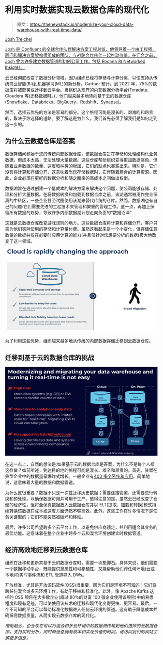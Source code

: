 # 利用实时数据实现云数据仓库的现代化

> 原文：<https://thenewstack.io/modernize-your-cloud-data-warehouse-with-real-time-data/>

[](https://www.linkedin.com/in/josh-treichel-a29b943/)

[Josh Treichel](https://www.linkedin.com/in/josh-treichel-a29b943/)

[Josh 是 Confluent 的全球合作伙伴解决方案工程总监，他领导着一个由工程师、顾问和解决方案架构师组成的团队，与战略合作伙伴一起推动价值。在汇合之前，Josh 曾为许多建立数据管道的初创公司工作，包括 Rocana 和 Networked Insights。](https://www.linkedin.com/in/josh-treichel-a29b943/)

[](https://www.linkedin.com/in/josh-treichel-a29b943/)[](https://www.linkedin.com/in/josh-treichel-a29b943/)

云已经彻底改变了数据分析领域，因为组织已经将存储与计算分离，以便支持从传统商业智能(BI)到机器学习(ML)的新分析。Gartner 预计，到 2022 年，75%的数据库将被部署或迁移到云平台。当组织从现有的内部数据分析平台(Teradata、Cloudera 等)迁移数据时。)，他们越来越多地转向基于云的数据仓库(Snowflake、Databricks、BigQuery、Redshift、Synapse)。

然而，选择云优先的方法是容易的部分。这个旅程可能是漫长的、艰难的和昂贵的，取决于你选择的道路。要了解这是为什么，我们首先必须了解我们是如何走到这一步的。

## **为什么云数据仓库是答案**

数据存储问题始于您的传统内部数据仓库，该数据仓库旨在存储和处理结构化业务数据，但成本太高，无法处理大量数据。这些仓库帮助组织变得更加数据驱动，但随着业务数据的数量、速度和种类的增加，它们的缺点也暴露出来。特别是，它们没有将计算和存储分开，这意味着当您存储数据时，它伴随着耦合的计算资源。因此，企业必须在更好的数据分析和随之而来的高成本之间做出权衡。

数据湖旨在通过创建一个低成本的解决方案来解决这个问题，使公司能够存储、处理和分析大量数据。在将数据转换和加载到数据仓库之前，该湖通常被用作完全保真的中转区，一些企业甚至试图使用该湖来替代传统的仓库。然而，数据湖也有自己的问题:它们需要先进的工程技术来管理和繁重的管理工作。这一点，再加上保留所有数据的趋势，导致许多内部数据湖计划走向负面的“数据沼泽”

这就是云数据仓库改变游戏规则的地方。这些数据仓库将计算和存储分开，客户只需为他们实际使用的存储和计算量付费。虽然这看起来是一个小变化，但存储任意数量的数据并仅在必要时应用计算的能力(并且仅针对您想要分析的数据)极大地改变了这一领域。

[![cloud data warehouses are changing the game](img/ef2126a2b36e50ec4490c96e66d73be1.png)](https://cdn.thenewstack.io/media/2021/11/91968df1-image2.png)

为了利用这些优势，组织越来越多地从传统的内部数据存储迁移到云数据仓库。

## **迁移到基于云的数据仓库的挑战**

[![Challenges in Moving to Cloud-Based DWs](img/e2785689622a7526120c268db75e735f.png)](https://cdn.thenewstack.io/media/2021/11/eee901d8-image1.png)

在这一点上，自然的想法是:如果基于云的数据仓库是答案，为什么不是每个人都这样做？如前所述，到达目的地的旅程可能是漫长、艰辛和昂贵的。首先，驻留在典型企业中的数据量呈爆炸式增长。一般企业有[400 多个系统和应用](https://www.mcafee.com/blogs/enterprise/cloud-security/every-company-is-a-software-company-today/)。简单地说，这意味着大量的数据和数据管道。

为什么这很重要？数据不只是一次性迁移历史数据；需要连接管道，还需要进行转换和预处理，以确保数据可用并可用于生产。值得注意的是，虽然云已经改变了仓储的经济性，但将全保真数据放入云数据仓库并以 ELT(提取、加载和转换)模式持续转换该数据在成本或速度方面仍然不够高效。此外，这些工作在许多情况下是任务关键型的；它们不能突然被破坏和移动。

最后，许多公司希望跨多个云平台工作，以避免供应商锁定，并利用适合其业务的最佳功能。这意味着在整个企业中跨多个云和混合环境创建实时数据管道。

## **经济高效地迁移到云数据仓库**

组织在迁移和更新其基于云的数据仓库时，需要一块垫脚石。具体来说，他们需要一个数据移动平台，既能提供熟悉性和可移植性，又能帮助他们跨任何环境(云或本地)将实时事件流和 ETL 管道导入 DWs。

开放标准，尤其是开放源码软件(OSS)很重要，因为它们是环境不可知的；它们将跨任何混合或多云环境工作，有助于移植和标准化。此外，像 Apache Kafka 这样的 OSS 项目在大多数企业(超过 80%的财富 100 强企业使用该项目)中的熟悉程度和现有足迹，可以使使用该技术的迁移和现代化变得更快、更容易。最后，一个不可知的平台可以帮助标准化数据进入任何云环境的管道。这有助于降低成本并确保高数据质量，从而实现云数据仓库的现代化。

*借助融合，企业现在可以将混合和多云环境中的数据流传输到他们选择的云数据仓库，支持实时分析，同时降低总拥有成本和实现价值的时间。请访问我们的网站了解更多信息。*

<svg xmlns:xlink="http://www.w3.org/1999/xlink" viewBox="0 0 68 31" version="1.1"><title>Group</title> <desc>Created with Sketch.</desc></svg>